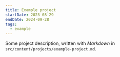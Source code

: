```yaml
---
title: Example project
startDate: 2023-08-29
endDate: 2024-09-28
tags:
  - example
---
```


Some project description, written with _Markdown_ in `src/content/projects/example-project.md`.
